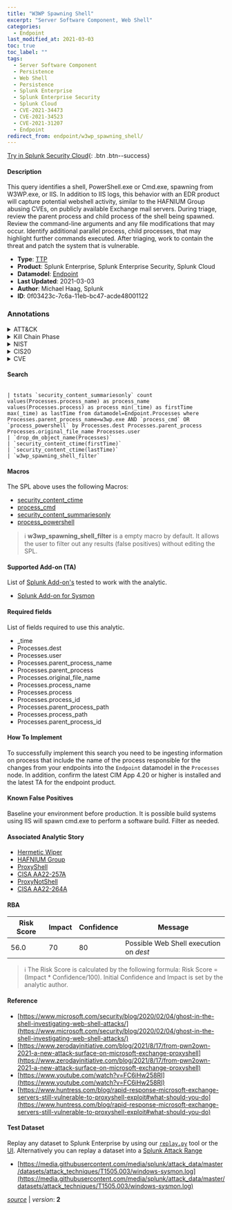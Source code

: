 ```yaml
---
title: "W3WP Spawning Shell"
excerpt: "Server Software Component, Web Shell"
categories:
  - Endpoint
last_modified_at: 2021-03-03
toc: true
toc_label: ""
tags:
  - Server Software Component
  - Persistence
  - Web Shell
  - Persistence
  - Splunk Enterprise
  - Splunk Enterprise Security
  - Splunk Cloud
  - CVE-2021-34473
  - CVE-2021-34523
  - CVE-2021-31207
  - Endpoint
redirect_from: endpoint/w3wp_spawning_shell/
---
```




[Try in Splunk Security Cloud](https://www.splunk.com/en_us/cyber-security.html){: .btn .btn--success}

#### Description

This query identifies a shell, PowerShell.exe or Cmd.exe, spawning from W3WP.exe, or IIS. In addition to IIS logs, this behavior with an EDR product will capture potential webshell activity, similar to the HAFNIUM Group abusing CVEs, on publicly available Exchange mail servers. During triage, review the parent process and child process of the shell being spawned. Review the command-line arguments and any file modifications that may occur. Identify additional parallel process, child processes, that may highlight further commands executed. After triaging, work to contain the threat and patch the system that is vulnerable.

- **Type**: [TTP](https://github.com/splunk/security_content/wiki/Detection-Analytic-Types)
- **Product**: Splunk Enterprise, Splunk Enterprise Security, Splunk Cloud
- **Datamodel**: [Endpoint](https://docs.splunk.com/Documentation/CIM/latest/User/Endpoint)
- **Last Updated**: 2021-03-03
- **Author**: Michael Haag, Splunk
- **ID**: 0f03423c-7c6a-11eb-bc47-acde48001122

### Annotations
<details>
  <summary>ATT&CK</summary>

<div markdown="1">

#### [ATT&CK](https://attack.mitre.org/)

| ID          | Technique   | Tactic         |
| ----------- | ----------- |--------------- |
| [T1505](https://attack.mitre.org/techniques/T1505/) | Server Software Component | Persistence |

| [T1505.003](https://attack.mitre.org/techniques/T1505/003/) | Web Shell | Persistence |

</div>
</details>


<details>
  <summary>Kill Chain Phase</summary>

<div markdown="1">

* Exploitation


</div>
</details>


<details>
  <summary>NIST</summary>

<div markdown="1">



</div>
</details>

<details>
  <summary>CIS20</summary>

<div markdown="1">



</div>
</details>

<details>
  <summary>CVE</summary>

<div markdown="1">

| ID          | Summary | [CVSS](https://nvd.nist.gov/vuln-metrics/cvss) |
| ----------- | ----------- | -------------- |
| [CVE-2021-34473](https://nvd.nist.gov/vuln/detail/CVE-2021-34473) | Microsoft Exchange Server Remote Code Execution Vulnerability This CVE ID is unique from CVE-2021-31196, CVE-2021-31206. | 10.0 |
| [CVE-2021-34523](https://nvd.nist.gov/vuln/detail/CVE-2021-34523) | Microsoft Exchange Server Elevation of Privilege Vulnerability This CVE ID is unique from CVE-2021-33768, CVE-2021-34470. | 7.5 |
| [CVE-2021-31207](https://nvd.nist.gov/vuln/detail/CVE-2021-31207) | Microsoft Exchange Server Security Feature Bypass Vulnerability | 6.5 |



</div>
</details>


#### Search

```

| tstats `security_content_summariesonly` count values(Processes.process_name) as process_name values(Processes.process) as process min(_time) as firstTime max(_time) as lastTime from datamodel=Endpoint.Processes where Processes.parent_process_name=w3wp.exe AND `process_cmd` OR `process_powershell` by Processes.dest Processes.parent_process Processes.original_file_name Processes.user 
| `drop_dm_object_name(Processes)` 
| `security_content_ctime(firstTime)` 
| `security_content_ctime(lastTime)`
| `w3wp_spawning_shell_filter`
```

#### Macros
The SPL above uses the following Macros:
* [security_content_ctime](https://github.com/splunk/security_content/blob/develop/macros/security_content_ctime.yml)
* [process_cmd](https://github.com/splunk/security_content/blob/develop/macros/process_cmd.yml)
* [security_content_summariesonly](https://github.com/splunk/security_content/blob/develop/macros/security_content_summariesonly.yml)
* [process_powershell](https://github.com/splunk/security_content/blob/develop/macros/process_powershell.yml)

> :information_source:
> **w3wp_spawning_shell_filter** is a empty macro by default. It allows the user to filter out any results (false positives) without editing the SPL.


#### Supported Add-on (TA)
List of [Splunk Add-on's](https://docs.splunk.com/Documentation/AddOns/released/Overview/AboutSplunkadd-ons) tested to work with the analytic.

* [Splunk Add-on for Sysmon](https://splunkbase.splunk.com/app/5709)


#### Required fields
List of fields required to use this analytic.
* _time
* Processes.dest
* Processes.user
* Processes.parent_process_name
* Processes.parent_process
* Processes.original_file_name
* Processes.process_name
* Processes.process
* Processes.process_id
* Processes.parent_process_path
* Processes.process_path
* Processes.parent_process_id



#### How To Implement
To successfully implement this search you need to be ingesting information on process that include the name of the process responsible for the changes from your endpoints into the `Endpoint` datamodel in the `Processes` node. In addition, confirm the latest CIM App 4.20 or higher is installed and the latest TA for the endpoint product.
#### Known False Positives
Baseline your environment before production. It is possible build systems using IIS will spawn cmd.exe to perform a software build. Filter as needed.

#### Associated Analytic Story
* [Hermetic Wiper](/stories/hermetic_wiper)
* [HAFNIUM Group](/stories/hafnium_group)
* [ProxyShell](/stories/proxyshell)
* [CISA AA22-257A](/stories/cisa_aa22-257a)
* [ProxyNotShell](/stories/proxynotshell)
* [CISA AA22-264A](/stories/cisa_aa22-264a)




#### RBA

| Risk Score  | Impact      | Confidence   | Message      |
| ----------- | ----------- |--------------|--------------|
| 56.0 | 70 | 80 | Possible Web Shell execution on $dest$ |


> :information_source:
> The Risk Score is calculated by the following formula: Risk Score = (Impact * Confidence/100). Initial Confidence and Impact is set by the analytic author.


#### Reference

* [https://www.microsoft.com/security/blog/2020/02/04/ghost-in-the-shell-investigating-web-shell-attacks/](https://www.microsoft.com/security/blog/2020/02/04/ghost-in-the-shell-investigating-web-shell-attacks/)
* [https://www.zerodayinitiative.com/blog/2021/8/17/from-pwn2own-2021-a-new-attack-surface-on-microsoft-exchange-proxyshell](https://www.zerodayinitiative.com/blog/2021/8/17/from-pwn2own-2021-a-new-attack-surface-on-microsoft-exchange-proxyshell)
* [https://www.youtube.com/watch?v=FC6iHw258RI](https://www.youtube.com/watch?v=FC6iHw258RI)
* [https://www.huntress.com/blog/rapid-response-microsoft-exchange-servers-still-vulnerable-to-proxyshell-exploit#what-should-you-do](https://www.huntress.com/blog/rapid-response-microsoft-exchange-servers-still-vulnerable-to-proxyshell-exploit#what-should-you-do)



#### Test Dataset
Replay any dataset to Splunk Enterprise by using our [`replay.py`](https://github.com/splunk/attack_data#using-replaypy) tool or the [UI](https://github.com/splunk/attack_data#using-ui).
Alternatively you can replay a dataset into a [Splunk Attack Range](https://github.com/splunk/attack_range#replay-dumps-into-attack-range-splunk-server)

* [https://media.githubusercontent.com/media/splunk/attack_data/master/datasets/attack_techniques/T1505.003/windows-sysmon.log](https://media.githubusercontent.com/media/splunk/attack_data/master/datasets/attack_techniques/T1505.003/windows-sysmon.log)



[*source*](https://github.com/splunk/security_content/tree/develop/detections/endpoint/w3wp_spawning_shell.yml) \| *version*: **2**